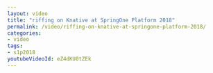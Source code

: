 ```yaml
---
layout: video
title: "riffing on Knative at SpringOne Platform 2018"
permalink: /video/riffing-on-knative-at-springone-platform-2018/
categories:
- video
tags:
- s1p2018
youtubeVideoId: eZ4dKU0tZEk
---
```

